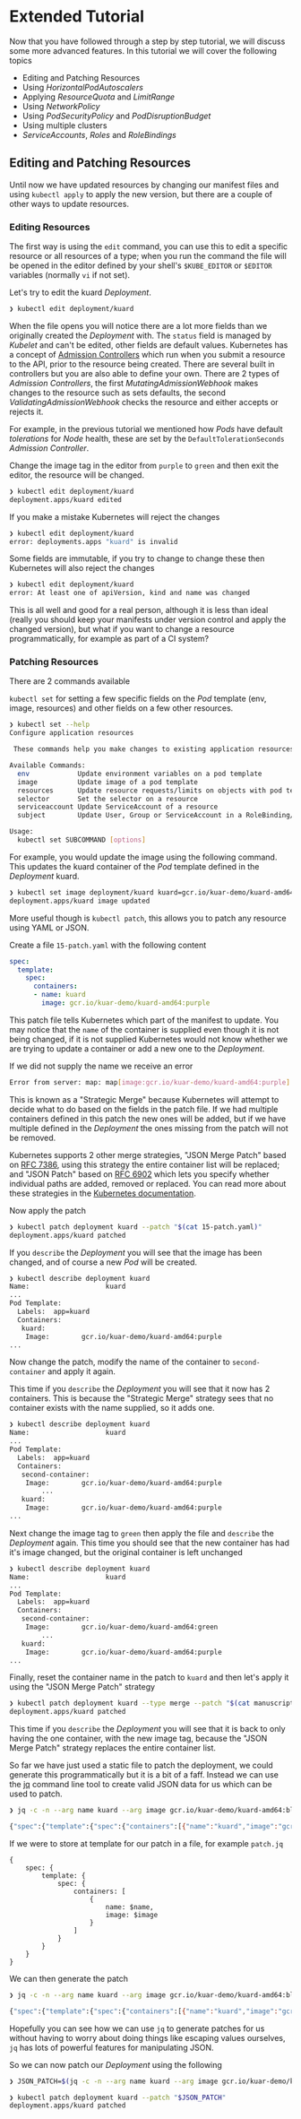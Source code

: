 # Extended Tutorial

Now that you have followed through a step by step tutorial, we will discuss some more advanced features. In this 
tutorial we will cover the following topics

- Editing and Patching Resources
- Using *HorizontalPodAutoscalers*
- Applying *ResourceQuota* and *LimitRange*
- Using *NetworkPolicy*
- Using *PodSecurityPolicy* and *PodDisruptionBudget*
- Using multiple clusters
- *ServiceAccounts*, *Roles* and *RoleBindings*

## Editing and Patching Resources

Until now we have updated resources by changing our manifest files and using `kubectl apply` to apply the new version, but there are a couple of other ways to update resources.

### Editing Resources

The first way is using the `edit` command, you can use this to edit a specific resource or all resources of a type; when you run the command the file will be opened in the editor defined by your shell's `$KUBE_EDITOR` or `$EDITOR` variables (normally `vi` if not set).

Let's try to edit the kuard *Deployment*.

```bash
❯ kubectl edit deployment/kuard
```

When the file opens you will notice there are a lot more fields than we originally created the *Deployment* with. The `status` field is managed by *Kubelet* and can't be edited, other fields are default values. Kubernetes has a concept of [Admission Controllers](https://kubernetes.io/docs/reference/access-authn-authz/admission-controllers/) which run when you submit a resource to the API, prior to the resource being created. There are several built in controllers but you are also able to define your own. There are 2 types of *Admission Controllers*, the first *MutatingAdmissionWebhook* makes changes to the resource such as sets defaults, the second *ValidatingAdmissionWebhook* checks the resource and either accepts or rejects it.

For example, in the previous tutorial we mentioned how *Pods* have default *tolerations* for *Node* health, these are set by the `DefaultTolerationSeconds` *Admission Controller*.

Change the image tag in the editor from `purple` to `green` and then exit the editor, the resource will be changed.

```bash
❯ kubectl edit deployment/kuard
deployment.apps/kuard edited
```

If you make a mistake Kubernetes will reject the changes

```bash
❯ kubectl edit deployment/kuard
error: deployments.apps "kuard" is invalid
```

Some fields are immutable, if you try to change to change these then Kubernetes will also reject the changes

```bash
❯ kubectl edit deployment/kuard
error: At least one of apiVersion, kind and name was changed
```

This is all well and good for a real person, although it is less than ideal (really you should keep your manifests under version control and apply the changed version), but what if you want to change a resource programmatically, for example as part of a CI system?

### Patching Resources

There are 2 commands available

`kubectl set` for setting a few specific fields on the *Pod* template (env, image, resources) and other fields on a few other resources.

```bash
❯ kubectl set --help
Configure application resources

 These commands help you make changes to existing application resources.

Available Commands:
  env            Update environment variables on a pod template
  image          Update image of a pod template
  resources      Update resource requests/limits on objects with pod templates
  selector       Set the selector on a resource
  serviceaccount Update ServiceAccount of a resource
  subject        Update User, Group or ServiceAccount in a RoleBinding/ClusterRoleBinding

Usage:
  kubectl set SUBCOMMAND [options]
```

For example, you would update the image using the following command. This updates the kuard container of the *Pod* template defined in the *Deployment* kuard.

```bash
❯ kubectl set image deployment/kuard kuard=gcr.io/kuar-demo/kuard-amd64:blue
deployment.apps/kuard image updated
```

More useful though is `kubectl patch`, this allows you to patch any resource using YAML or JSON. 

Create a file `15-patch.yaml` with the following content

```yaml
spec:
  template:
    spec:
      containers:
      - name: kuard
        image: gcr.io/kuar-demo/kuard-amd64:purple
```

This patch file tells Kubernetes which part of the manifest to update. You may notice that the `name` of the container is supplied even though it is not being changed, if it is not supplied Kubernetes would not know whether we are trying to update a container or add a new one to the *Deployment*.

If we did not supply the name we receive an error

```bash
Error from server: map: map[image:gcr.io/kuar-demo/kuard-amd64:purple] does not contain declared merge key: name
```

This is known as a "Strategic Merge" because Kubernetes will attempt to decide what to do based on the fields in the patch file. If we had multiple containers defined in this patch the new ones will be added, but if we have multiple defined in the *Deployment* the ones missing from the patch will not be removed.

Kubernetes supports 2 other merge strategies, "JSON Merge Patch" based on [RFC 7386](https://tools.ietf.org/html/rfc7386), using this strategy the entire container list will be replaced; and "JSON Patch" based on [RFC 6902](https://tools.ietf.org/html/rfc6902) which lets you specify whether individual paths are added, removed or replaced. You can read more about these strategies in the [Kubernetes documentation](https://kubernetes.io/docs/tasks/run-application/update-api-object-kubectl-patch/).

Now apply the patch

```bash
❯ kubectl patch deployment kuard --patch "$(cat 15-patch.yaml)"
deployment.apps/kuard patched
```

If you `describe` the *Deployment* you will see that the image has been changed, and of course a new *Pod* will be created.

```bash
❯ kubectl describe deployment kuard
Name:                   kuard
...
Pod Template:
  Labels:  app=kuard
  Containers:
   kuard:
    Image:        gcr.io/kuar-demo/kuard-amd64:purple
...
```

Now change the patch, modify the name of the container to `second-container` and apply it again.

This time if you `describe` the *Deployment* you will see that it now has 2 containers. This is because the "Strategic Merge" strategy sees that no container exists with the name supplied, so it adds one.

```bash
❯ kubectl describe deployment kuard
Name:                   kuard
...
Pod Template:
  Labels:  app=kuard
  Containers:
   second-container:
    Image:        gcr.io/kuar-demo/kuard-amd64:purple
		...
   kuard:
    Image:        gcr.io/kuar-demo/kuard-amd64:purple
...
```

Next change the image tag to `green` then apply the file and `describe` the *Deployment* again. This time you should see that the new container has had it's image changed, but the original container is left unchanged

```bash
❯ kubectl describe deployment kuard
Name:                   kuard
...
Pod Template:
  Labels:  app=kuard
  Containers:
   second-container:
    Image:        gcr.io/kuar-demo/kuard-amd64:green
		...
   kuard:
    Image:        gcr.io/kuar-demo/kuard-amd64:purple
...
```

Finally, reset the container name in the patch to `kuard` and then let's apply it using the "JSON Merge Patch" strategy

```bash
❯ kubectl patch deployment kuard --type merge --patch "$(cat manuscript/resources/code/15-patch.yaml)"
deployment.apps/kuard patched
```

This time if you `describe` the *Deployment* you will see that it is back to only having the one container, with the new image tag, because the "JSON Merge Patch" strategy replaces the entire container list.

So far we have just used a static file to patch the deployment, we could generate this programmatically but it is a bit of a faff. Instead we can use the [jq](https://stedolan.github.io/jq/) command line tool to create valid JSON data for us which can be used to patch.

```bash
❯ jq -c -n --arg name kuard --arg image gcr.io/kuar-demo/kuard-amd64:blue '{ spec: { template: { spec: { containers:[ { name: $name, image: $image } ] } } } }'

{"spec":{"template":{"spec":{"containers":[{"name":"kuard","image":"gcr.io/kuar-demo/kuard-amd64:blue"}]}}}}
```

If we were to store at template for our patch in a file, for example `patch.jq`

```jq
{
	spec: {
		template: {
			spec: {
				containers: [
					{
						name: $name,
						image: $image
					}
				]
			}
		}
	}
}
```

We can then generate the patch

```bash
❯ jq -c -n --arg name kuard --arg image gcr.io/kuar-demo/kuard-amd64:blue -f patch.jq

{"spec":{"template":{"spec":{"containers":[{"name":"kuard","image":"gcr.io/kuar-demo/kuard-amd64:blue"}]}}}}
```

Hopefully you can see how we can use `jq` to generate patches for us without having to worry about doing things like escaping values ourselves, `jq` has lots of powerful features for manipulating JSON.

So we can now patch our *Deployment* using the following

```bash
❯ JSON_PATCH=$(jq -c -n --arg name kuard --arg image gcr.io/kuar-demo/kuard-amd64:blue -f patch.jq)

❯ kubectl patch deployment kuard --patch "$JSON_PATCH"
deployment.apps/kuard patched
```

